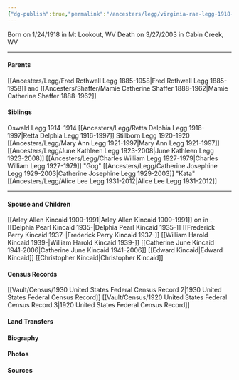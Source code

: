 ```yaml
---
{"dg-publish":true,"permalink":"/ancesters/legg/virginia-rae-legg-1918-2003/","tags":["Virginia-Legg"]}
---
```


Born on  1/24/1918 in Mt Lookout, WV
Death on 3/27/2003 in Cabin Creek, WV

---
#### Parents

[[Ancesters/Legg/Fred Rothwell Legg 1885-1958\|Fred Rothwell Legg 1885-1958]] and [[Ancesters/Shaffer/Mamie Catherine Shaffer 1888-1962\|Mamie Catherine Shaffer 1888-1962]]
#### Siblings
Oswald Legg 1914-1914
[[Ancesters/Legg/Retta Delphia Legg 1916-1997\|Retta Delphia Legg 1916-1997]]
Stillborn Legg 1920-1920
[[Ancesters/Legg/Mary Ann Legg 1921-1997\|Mary Ann Legg 1921-1997]]
[[Ancesters/Legg/June Kathleen Legg 1923-2008\|June Kathleen Legg 1923-2008]]
[[Ancesters/Legg/Charles William Legg 1927-1979\|Charles William Legg 1927-1979]] "Gog"
[[Ancesters/Legg/Catherine Josephine Legg 1929-2003\|Catherine Josephine Legg 1929-2003]] "Kata"
[[Ancesters/Legg/Alice Lee Legg 1931-2012\|Alice Lee Legg 1931-2012]]

---
#### Spouse and Children
[[Arley Allen Kincaid 1909-1991\|Arley Allen Kincaid 1909-1991]] on <!-- link to date --> in <!-- link to place -->.
[[Delphia Pearl Kincaid 1935-\|Delphia Pearl Kincaid 1935-]]
[[Frederick Perry Kincaid 1937-\|Frederick Perry Kincaid 1937-]]
[[William Harold Kincaid 1939-\|William Harold Kincaid 1939-]]
[[Catherine June Kincaid 1941-2006\|Catherine June Kincaid 1941-2006]]
[[Edward Kincaid\|Edward Kincaid]]
[[Christopher Kincaid\|Christopher Kincaid]]

#### Census Records
[[Vault/Census/1930 United States Federal Census Record 2\|1930 United States Federal Census Record]]
[[Vault/Census/1920 United States Federal Census Record.3\|1920 United States Federal Census Record]]



#### Land Transfers

#### Biography

#### Photos

#### Sources

